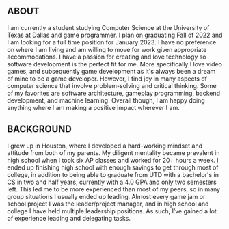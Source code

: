 ## ABOUT

I am currently a student studying Computer Science at the University of Texas at Dallas and game programmer. I plan on graduating Fall of 2022 and I am looking for a full time position for January 2023. I have no preference on where I am living and am willing to move for work given appropriate accommodations. I have a passion for creating and love technology so software development is the perfect fit for me. More specifically I love video games, and subsequently game development as it's always been a dream of mine to be a game developer. However, I find joy in many aspects of computer science that involve problem-solving and critical thinking. Some of my favorites are software architecture, gameplay programming, backend development, and machine learning. Overall though, I am happy doing anything where I am making a positive impact wherever I am.

## BACKGROUND

I grew up in Houston, where I developed a hard-working mindset and attitude from both of my parents. My diligent mentality became prevalent in high school when I took six AP classes and worked for 20+ hours a week. I ended up finishing high school with enough savings to get through most of college, in addition to being able to graduate from UTD with a bachelor's in CS in two and half years, currently with a 4.0 GPA and only two semesters left. This led me to be more experienced than most of my peers, so in many group situations I usually ended up leading. Almost every game jam or school project I was the leader/project manager, and in high school and college I have held multiple leadership positions. As such, I’ve gained a lot of experience leading and delegating tasks.
